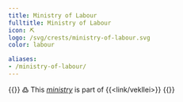 ```yaml
---
title: Ministry of Labour
fulltitle: Ministry of Labour
icon: ⛏️
logo: /svg/crests/ministry-of-labour.svg
color: labour

aliases:
- /ministry-of-labour/
---
```

{{<note>}}
߷ This *[ministry](/ministries/)* is part of {{<link/vekllei>}}
{{</note>}}
